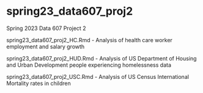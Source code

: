 # spring23_data607_proj2
Spring 2023 Data 607 Project 2

spring23_data607_proj2_HC.Rmd - Analysis of health care worker employment and salary growth

spring23_data607_proj2_HUD.Rmd - Analysis of US Department of Housing and Urban Development people experiencing homelessness data

spring23_data607_proj2_USC.Rmd - Analysis of US Census International Mortality rates in children
